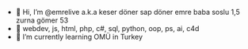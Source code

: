 - 👋 Hi, I’m @emrelive a.k.a keser döner sap döner emre baba soslu 1,5 zurna gömer 53
- 👀 webdev, js, html, php, c#, sql, python, oop, ps, ai, c4d
- 🌱 I’m currently learning OMÜ in Turkey
